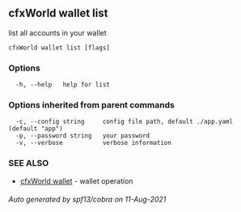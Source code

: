 ## cfxWorld wallet list

list all accounts in your wallet

```
cfxWorld wallet list [flags]
```

### Options

```
  -h, --help   help for list
```

### Options inherited from parent commands

```
  -c, --config string     config file path, default ./app.yaml (default "app")
  -p, --password string   your password
  -v, --verbose           verbose information
```

### SEE ALSO

* [cfxWorld wallet](cfxWorld_wallet.md)	 - wallet operation

###### Auto generated by spf13/cobra on 11-Aug-2021
